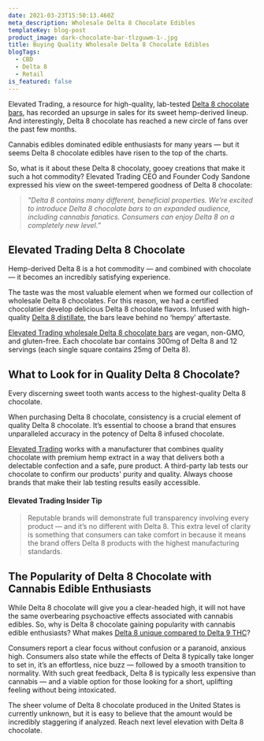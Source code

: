 ```yaml
---
date: 2021-03-23T15:50:13.460Z
meta_description: Wholesale Delta 8 Chocolate Edibles
templateKey: blog-post
product_image: dark-chocolate-bar-tlzguwm-1-.jpg
title: Buying Quality Wholesale Delta 8 Chocolate Edibles
blogTags:
  - CBD
  - Delta 8
  - Retail
is_featured: false
---
```


Elevated Trading, a resource for high-quality, lab-tested [Delta 8 chocolate bars](https://www.elevatedtrading.com/products/), has recorded an upsurge in sales for its sweet hemp-derived lineup. And interestingly, Delta 8 chocolate has reached a new circle of fans over the past few months.

Cannabis edibles dominated edible enthusiasts for many years — but it seems Delta 8 chocolate edibles have risen to the top of the charts.

So, what is it about these Delta 8 chocolaty, gooey creations that make it such a hot commodity? Elevated Trading CEO and Founder Cody Sandone expressed his view on the sweet-tempered goodness of Delta 8 chocolate:

> _"Delta 8 contains many different, beneficial properties. We’re excited to introduce Delta 8 chocolate bars to an expanded audience, including cannabis fanatics. Consumers can enjoy Delta 8 on a completely new level.”_

## Elevated Trading Delta 8 Chocolate

Hemp-derived Delta 8 is a hot commodity — and combined with chocolate — it becomes an incredibly satisfying experience.

The taste was the most valuable element when we formed our collection of wholesale Delta 8 chocolates. For this reason, we had a certified chocolatier develop delicious Delta 8 chocolate flavors. Infused with high-quality [Delta 8 distillate](https://www.elevatedtrading.com/products/delta-8-distillate/), the bars leave behind no ‘hempy’ aftertaste.

[Elevated Trading wholesale Delta 8 chocolate bars](https://www.elevatedtrading.com/products/wholesale-delta-8-chocolates/) are vegan, non-GMO, and gluten-free. Each chocolate bar contains 300mg of Delta 8 and 12 servings (each single square contains 25mg of Delta 8).

## What to Look for in Quality Delta 8 Chocolate? 

Every discerning sweet tooth wants access to the highest-quality Delta 8 chocolate.

When purchasing Delta 8 chocolate, consistency is a crucial element of quality Delta 8 chocolate. It’s essential to choose a brand that ensures unparalleled accuracy in the potency of Delta 8 infused chocolate.

[Elevated Trading](https://www.elevatedtrading.com/) works with a manufacturer that combines quality chocolate with premium hemp extract in a way that delivers both a delectable confection and a safe, pure product. A third-party lab tests our chocolate to confirm our products' purity and quality. Always choose brands that make their lab testing results easily accessible.

#### Elevated Trading Insider Tip

> Reputable brands will demonstrate full transparency involving every product — and it’s no different with Delta 8. This extra level of clarity is something that consumers can take comfort in because it means the brand offers Delta 8 products with the highest manufacturing standards.

## The Popularity of Delta 8 Chocolate with Cannabis Edible Enthusiasts 

While Delta 8 chocolate will give you a clear-headed high, it will not have the same overbearing psychoactive effects associated with cannabis edibles. So, why is Delta 8 chocolate gaining popularity with cannabis edible enthusiasts? What makes [Delta 8 unique compared to Delta 9 THC](https://www.ncbi.nlm.nih.gov/medgen/27983)?

Consumers report a clear focus without confusion or a paranoid, anxious high. Consumers also state while the effects of Delta 8 typically take longer to set in, it’s an effortless, nice buzz — followed by a smooth transition to normality. With such great feedback, Delta 8 is typically less expensive than cannabis — and a viable option for those looking for a short, uplifting feeling without being intoxicated.

The sheer volume of Delta 8 chocolate produced in the United States is currently unknown, but it is easy to believe that the amount would be incredibly staggering if analyzed. Reach next level elevation with Delta 8 chocolate.
